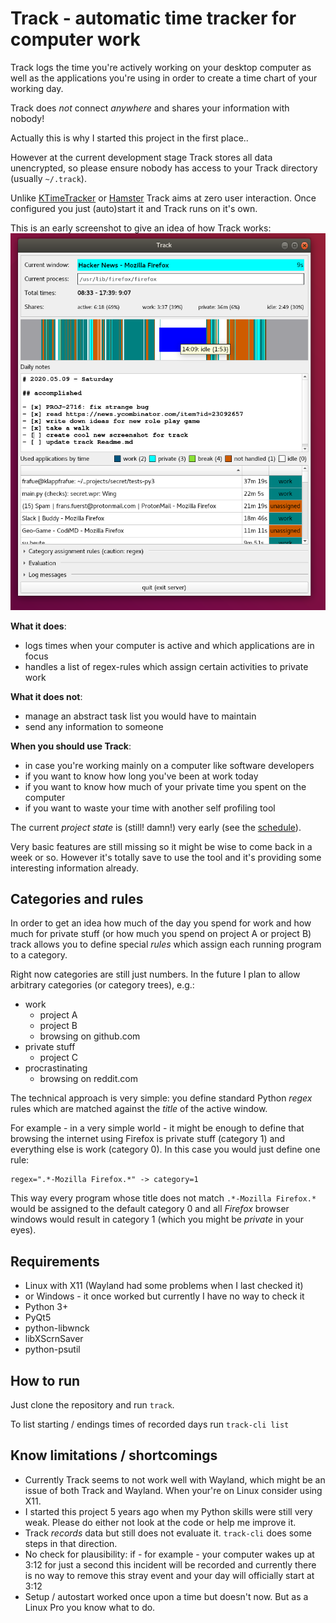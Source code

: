 # Track - automatic time tracker for computer work

Track logs the time you're actively working on your desktop computer as well as
the applications you're using in order to create a time chart of your
working day.

Track does *not* connect *anywhere* and shares your information with nobody!

Actually this is why I started this project in the first place..

However at the current development stage Track stores all data unencrypted,
so please ensure nobody has access to your Track directory (usually `~/.track`).

Unlike [KTimeTracker](https://www.kde.org/applications/utilities/ktimetracker/)
or [Hamster](https://projecthamster.wordpress.com/about/) Track aims at zero
user interaction. Once configured you just (auto)start it and Track runs on
it's own.

This is an early screenshot to give an idea of how Track works:
![recent screenshot](track-screenshot.png)

**What it does**:
* logs times when your computer is active and which applications are in focus
* handles a list of regex-rules which assign certain activities to private work

**What it does not**:
* manage an abstract task list you would have to maintain
* send any information to someone

**When you should use Track**:
* in case you're working mainly on a computer like software developers
* if you want to know how long you've been at work today
* if you want to know how much of your private time you spent on the computer
* if you want to waste your time with another self profiling tool

The current *project state* is (still! damn!) very early (see the
[schedule](progress.md)).

Very basic features are still missing so it might be wise to come back in a
week or so.
However it's totally save to use the tool and it's providing some interesting
information already.


## Categories and rules

In order to get an idea how much of the day you spend for work and how much
for private stuff (or how much you spend on project A or project B) track allows
you to define special *rules* which assign each running program to a category.

Right now categories are still just numbers. In the future I plan to allow
arbitrary categories (or category trees), e.g.:

* work
  - project A
  - project B
  - browsing on github.com
* private stuff
  - project C
* procrastinating
  - browsing on reddit.com

The technical approach is very simple: you define standard Python *regex* rules
which are matched against the *title* of the active window.

For example - in a very simple world - it might be enough to define that browsing
the internet using Firefox is private stuff (category 1) and everything else
is work (category 0). In this case you would just define one rule:

    regex=".*-Mozilla Firefox.*" -> category=1

This way every program whose title does not match `.*-Mozilla Firefox.*` would
be assigned to the default category 0 and all *Firefox* browser windows would
result in category 1 (which you might be *private* in your eyes).


## Requirements

* Linux with X11 (Wayland had some problems when I last checked it)
* or Windows - it once worked but currently I have no way to check it
* Python 3+
* PyQt5
* python-libwnck
* libXScrnSaver
* python-psutil


## How to run

Just clone the repository and run `track`.

To list starting / endings times of recorded days run `track-cli list`


## Know limitations / shortcomings

* Currently Track seems to not work well with Wayland, which might be an issue of both Track and
  Wayland. When your're on Linux consider using X11.
* I started this project 5 years ago when my Python skills were still very weak. Please do either
  not look at the code or help me improve it.
* Track *records* data but still does not evaluate it. `track-cli` does some steps in that
  direction.
* No check for plausibility: if - for example - your computer wakes up at 3:12 for just a second
  this incident will be recorded and currently there is no way to remove this stray event and
  your day will officially start at 3:12
* Setup / autostart worked once upon a time but doesn't now. But as a Linux Pro you know what to do.

